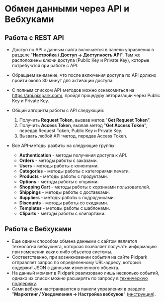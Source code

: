 # Обмен данными через API и Вебхуками

## Работа с REST API
* Доступ по API к данным сайта включается в панели управления в разделе "__Настройка / Доступ &rarr; Доступность API__". Там же расположены ключи доступа (Public Key и Private Key), которые потребуются при работе с API.
* Обращаем внимание, что после включения доступа по API должно пройти около 30 минут для активации доступа.
* С полным списком API-методов можно ознакомиться на https://api.pixlpark.com/, пройдя процедуру авторизации через Public Key и Private Key.
* Общий алгоритм работы с API следующий:
    1. Получить __Request Token__, вызвав метод "__Get Request Token__".
    1. Получить __Access Token__, вызвав метод "__Get Access Token__", передав Request Token, Public Key и Private Key.
    1. Вызвать любой API-метод, передав Access Token.

* Все API-методы разбиты на следующие группы:
    + __Authentication__ - методы получения доступа к API.
    + __Orders__ - методы работы с заказами.
    + __Users__ - методы работы с клиентами.
    + __Categories__ - методы работы с категориями печати.
    + __Products__ - методы работы с продуктами.
    + __Options__ - методы работы с опциями.
    + __Shopping Cart__ - методы работы с корзинами пользователей.
    + __Shippings__ - методы работы с доставками.
    + __Suppliers__ - методы работы с подрядчиками.
    + __Discounts__ - методы работы со скидками.
    + __Templates__ - методы работы с шаблонами.
    + __Cliparts__ - методы работы с клипартами.

## Работа с Вебхуками
* Еще одним способом обмена данными с сайтом является технология вебхукинга, котороая позволяет получать информацию при изменении каких-либо объектов системы.
* Соответственно, при возникновении события на сайте Pixlpark отправляет запрос по определенному URL-адресу, который содержит JSON с данными измененного объекта.
* На данный момент в Pixlpark реализовано лишь несколько событий, однако их список можно расширять по запросу в [техническую поддержку](http://support.pixlpark.ru/).
* Сами вебхуки настраиваются в панели управления в разделе "__Маркетинг / Уведомления &rarr; Настройка вебхуков__" ([инструкция](/marketing/notice?id=Настойка-вебхуков)).